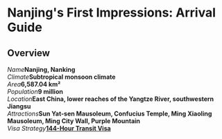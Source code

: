 # Nanjing's First Impressions: Arrival Guide

## Overview

<Description>
<div><i>Name</i><b>Nanjing, Nanking</b></div>
<div><i>Climate</i><b>Subtropical monsoon climate</b></div>
<div><i>Area</i><b>6,587.04 km²</b></div>
<div><i>Population</i><b>9 million</b></div>
<div long><i>Location</i><b>East China, lower reaches of the Yangtze River, southwestern Jiangsu</b></div>
<div><i>Attractions</i><b>Sun Yat-sen Mausoleum, Confucius Temple, Ming Xiaoling Mausoleum, Ming City Wall, Purple Mountain</b></div>
<div long><i>Visa Strategy</i><b><a href="/guide/visa#_144-hour-transit-visa-exemption">144-Hour Transit Visa</a></b></div>
</Description>

